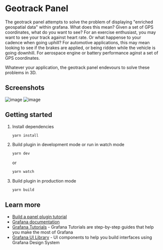 # Geotrack Panel

The geotrack panel attempts to solve the problem of displaying "enriched geospatial data" within grafana. What does this mean? Given a set of GPS coordinates, what do you want to see? For an exercise enthusiast, you may want to see your track against heart rate. Or what happense to your cadence when going uphill? For automotive applications, this may mean looking to see if the brakes are applied, or being ridden while the vehicle is going downhill. For aerospace engine or battery performance aginst a set of GPS coordinates.

Whatever your application, the geotrack panel endevours to solve these problems in 3D.

## Screenshots
![image](https://github.com/srclosson/geotrack-panel/assets/7053010/b83fb1f9-5e79-43fb-9821-987cf275d156)
![image](https://github.com/srclosson/geotrack-panel/assets/7053010/7ecf27c8-1336-4ba4-902c-37eccfdf491e)



## Getting started

1. Install dependencies

   ```bash
   yarn install
   ```

2. Build plugin in development mode or run in watch mode

   ```bash
   yarn dev
   ```

   or

   ```bash
   yarn watch
   ```

3. Build plugin in production mode

   ```bash
   yarn build
   ```

## Learn more

- [Build a panel plugin tutorial](https://grafana.com/tutorials/build-a-panel-plugin)
- [Grafana documentation](https://grafana.com/docs/)
- [Grafana Tutorials](https://grafana.com/tutorials/) - Grafana Tutorials are step-by-step guides that help you make the most of Grafana
- [Grafana UI Library](https://developers.grafana.com/ui) - UI components to help you build interfaces using Grafana Design System
